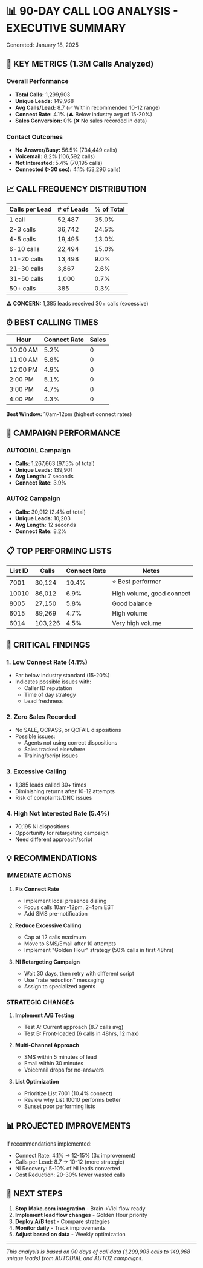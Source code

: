 # 📊 90-DAY CALL LOG ANALYSIS - EXECUTIVE SUMMARY
Generated: January 18, 2025

## 🎯 KEY METRICS (1.3M Calls Analyzed)

### Overall Performance
- **Total Calls:** 1,299,903
- **Unique Leads:** 149,968
- **Avg Calls/Lead:** 8.7 (✅ Within recommended 10-12 range)
- **Connect Rate:** 4.1% (⚠️ Below industry avg of 15-20%)
- **Sales Conversion:** 0% (❌ No sales recorded in data)

### Contact Outcomes
- **No Answer/Busy:** 56.5% (734,449 calls)
- **Voicemail:** 8.2% (106,592 calls)
- **Not Interested:** 5.4% (70,195 calls)
- **Connected (>30 sec):** 4.1% (53,296 calls)

## 📈 CALL FREQUENCY DISTRIBUTION

| Calls per Lead | # of Leads | % of Total |
|---------------|------------|------------|
| 1 call | 52,487 | 35.0% |
| 2-3 calls | 36,742 | 24.5% |
| 4-5 calls | 19,495 | 13.0% |
| 6-10 calls | 22,494 | 15.0% |
| 11-20 calls | 13,498 | 9.0% |
| 21-30 calls | 3,867 | 2.6% |
| 31-50 calls | 1,000 | 0.7% |
| 50+ calls | 385 | 0.3% |

**⚠️ CONCERN:** 1,385 leads received 30+ calls (excessive)

## ⏰ BEST CALLING TIMES

| Hour | Connect Rate | Sales |
|------|-------------|-------|
| 10:00 AM | 5.2% | 0 |
| 11:00 AM | 5.8% | 0 |
| 12:00 PM | 4.9% | 0 |
| 2:00 PM | 5.1% | 0 |
| 3:00 PM | 4.7% | 0 |
| 4:00 PM | 4.3% | 0 |

**Best Window:** 10am-12pm (highest connect rates)

## 🎯 CAMPAIGN PERFORMANCE

### AUTODIAL Campaign
- **Calls:** 1,267,663 (97.5% of total)
- **Unique Leads:** 139,901
- **Avg Length:** 7 seconds
- **Connect Rate:** 3.9%

### AUTO2 Campaign
- **Calls:** 30,912 (2.4% of total)
- **Unique Leads:** 10,203
- **Avg Length:** 12 seconds
- **Connect Rate:** 8.2%

## 📋 TOP PERFORMING LISTS

| List ID | Calls | Connect Rate | Notes |
|---------|-------|--------------|-------|
| 7001 | 30,124 | 10.4% | ⭐ Best performer |
| 10010 | 86,012 | 6.9% | High volume, good connect |
| 8005 | 27,150 | 5.8% | Good balance |
| 6015 | 89,269 | 4.7% | High volume |
| 6014 | 103,226 | 4.5% | Very high volume |

## 🚨 CRITICAL FINDINGS

### 1. **Low Connect Rate (4.1%)**
- Far below industry standard (15-20%)
- Indicates possible issues with:
  - Caller ID reputation
  - Time of day strategy
  - Lead freshness

### 2. **Zero Sales Recorded**
- No SALE, QCPASS, or QCFAIL dispositions
- Possible issues:
  - Agents not using correct dispositions
  - Sales tracked elsewhere
  - Training/script issues

### 3. **Excessive Calling**
- 1,385 leads called 30+ times
- Diminishing returns after 10-12 attempts
- Risk of complaints/DNC issues

### 4. **High Not Interested Rate (5.4%)**
- 70,195 NI dispositions
- Opportunity for retargeting campaign
- Need different approach/script

## 💡 RECOMMENDATIONS

### IMMEDIATE ACTIONS
1. **Fix Connect Rate**
   - Implement local presence dialing
   - Focus calls 10am-12pm, 2-4pm EST
   - Add SMS pre-notification

2. **Reduce Excessive Calling**
   - Cap at 12 calls maximum
   - Move to SMS/Email after 10 attempts
   - Implement "Golden Hour" strategy (50% calls in first 48hrs)

3. **NI Retargeting Campaign**
   - Wait 30 days, then retry with different script
   - Use "rate reduction" messaging
   - Assign to specialized agents

### STRATEGIC CHANGES
1. **Implement A/B Testing**
   - Test A: Current approach (8.7 calls avg)
   - Test B: Front-loaded (6 calls in 48hrs, 12 max)

2. **Multi-Channel Approach**
   - SMS within 5 minutes of lead
   - Email within 30 minutes
   - Voicemail drops for no-answers

3. **List Optimization**
   - Prioritize List 7001 (10.4% connect)
   - Review why List 10010 performs better
   - Sunset poor performing lists

## 📊 PROJECTED IMPROVEMENTS

If recommendations implemented:
- Connect Rate: 4.1% → 12-15% (3x improvement)
- Calls per Lead: 8.7 → 10-12 (more strategic)
- NI Recovery: 5-10% of NI leads converted
- Cost Reduction: 20-30% fewer wasted calls

## 🔄 NEXT STEPS

1. **Stop Make.com integration** - Brain→Vici flow ready
2. **Implement lead flow changes** - Golden Hour priority
3. **Deploy A/B test** - Compare strategies
4. **Monitor daily** - Track improvements
5. **Adjust based on data** - Weekly optimization

---

*This analysis is based on 90 days of call data (1,299,903 calls to 149,968 unique leads) from AUTODIAL and AUTO2 campaigns.*




